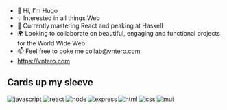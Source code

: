 - 👋 Hi, I’m Hugo
- 💡 Interested in all things Web
- 💎 Currently mastering React and peaking at Haskell
- 🌍 Looking to collaborate on beautiful, engaging and functional projects for the World Wide Web
- 📫 Feel free to poke me collab@vntero.com
- https://vntero.com

## Cards up my sleeve

<img align="left" alt="javascript" src='https://img.shields.io/badge/JavaScript-323330?style=for-the-badge&logo=javascript&logoColor=F7DF1E'
/>

<img align="left" alt="react" src="https://img.shields.io/badge/react%20-%2320232a.svg?&style=for-the-badge&logo=react&logoColor=%2361DAFB" />

<img align="left" alt="node" src="https://img.shields.io/badge/Node.js-43853D?style=for-the-badge&logo=node.js&logoColor=white" />

<img align="left" alt="express" src="https://img.shields.io/badge/Express-JS-yellow?style=for-the-badge" />

<img align="left" alt="html" src="https://img.shields.io/badge/HTML5-E34F26?style=for-the-badge&logo=html5&logoColor=white" />

<img align="left" alt="css" src="https://img.shields.io/badge/CSS3-1572B6?style=for-the-badge&logo=css3&logoColor=white" />

<img align="left" alt="mui" src="https://img.shields.io/badge/Material--UI-0081CB?style=for-the-badge&logo=material-ui&logoColor=white" />



<!---
vntero/vntero is a ✨ special ✨ repository because its `README.md` (this file) appears on your GitHub profile.
You can click the Preview link to take a look at your changes.
--->
